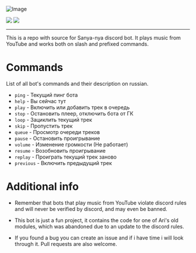 ![Image](https://media.discordapp.net/attachments/1029785771839864852/1029785831180877864/banner.gif) 

![](https://img.shields.io/badge/bot_version-v1.0.0-%23ebd8c3?style=for-the-badge&logo=python&logoColor=white)  ![](https://img.shields.io/badge/bot_language-russian-%23c5d9d7?style=for-the-badge)
****

This is a repo with source for Sanya-nya discord bot. It plays music from YouTube and works both on slash and prefixed commands.

# Commands
List of all bot's commands and their description on russian.

- `ping` - Текущий пинг бота
- `help` - Вы сейчас тут
- `play` - Включить или добавить трек в очередь
- `stop` - Остановить плеер, отключить бота от ГК
- `loop` - Зациклить текущий трек
- `skip` - Пропустить трек
- `queue` - Просмотр очереди треков
- `pause` - Остановить проигрывание
- `volume` - Изменение громкости (Не работает)
- `resume` - Возобновить проигрывание
- `replay` - Проиграть текущий трек заново
- `previous` - Включить предыдущий трек

# Additional info
- Remember that bots that play music from YouTube violate discord rules and will never be verified by discord, and may even be banned.

- This bot is just a fun project, it contains the code for one of Ari's old modules, which was abandoned due to an update to the discord rules.

- If you found a bug you can create an issue and if i have time i will look through it. Pull requests are also welcome.
